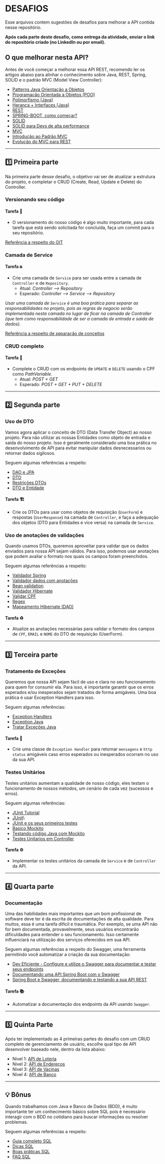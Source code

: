 # DESAFIOS

Esse arquivos contem sugestões de desafios para melhorar a API contida nesse repositório.

**Após cada parte deste desafio, como entrega da atividade, enviar o link do repositório criado (no LinkedIn ou por email).**

## O que melhorar nesta API?

Antes de você começar a melhorar essa API REST, recomendo ler os artigos abaixo para alinhar o conhecimento sobre Java, REST, Spring, SOLID e o padrão MVC (Model View Controller):

- [Patterns Java Orientação a Objetos](https://www.devmedia.com.br/diferenca-entre-os-patterns-po-pojo-bo-dto-e-vo/28162)
- [Programação Orientada a Objetos (POO)](https://www.alura.com.br/artigos/poo-programacao-orientada-a-objetos)
- [Polimorfismo (Java)](https://www.devmedia.com.br/uso-de-polimorfismo-em-java/26140#:~:text=Polimorfismo%20significa%20%22muitas%20formas%22%2C,diferentes%20ao%20receber%20uma%20mensagem)
- [Herança + Interfaces (Java)](https://www.alura.com.br/conteudo/java-heranca-interfaces-polimorfismo?gclid=Cj0KCQjws-OEBhCkARIsAPhOkIYTKKe6f3i2zrECbjlY-KyQUQfT1E1mLSWcznn0gFyP7HKI0tKPfVwaAsVCEALw_wcB)
- [REST](https://www.devmedia.com.br/rest-tutorial/28912)
- [SPRING-BOOT, como começar?](https://www.zup.com.br/blog/spring-boot)
- [SOLID](https://www.eduardopires.net.br/2013/04/orientacao-a-objeto-solid/#:~:text=SOLID%20%C3%A9%20um%20acr%C3%B4nimo%20dos,poderiam%20se%20encaixar%20nesta%20palavra)
- [SOLID para Devs de alta performance](https://www.zup.com.br/blog/solid-devs-de-alta-performance)
- [MVC](https://www.devmedia.com.br/padrao-mvc-java-magazine/21995#2)
- [Introdução ao Padrão MVC](https://www.devmedia.com.br/introducao-ao-padrao-mvc/29308)
- [Evolução do MVC para REST](https://imasters.com.br/devsecops/a-evolucao-do-mvc-para-rest#:~:text=Em%20outras%20palavras%2C%20REST%20garante,sem%20acoplamento%20entre%20as%20partes.&text=Isso%20garante%20que%20podemos%20construir,quem%20vai%20usar%20estes%20dados)

* * *

## 1️⃣ Primeira parte

Na primeira parte desse desafio, o objetivo vai ser de atualizar a estrutura do projeto, e completar o CRUD (Create, Read, Update e Delete) do Controller.

### Versionando seu código

#### Tarefa 🔀

- O versionamento do nosso código é algo muito importante, para cada tarefa que está sendo solicitada for concluída, faça um commit para o seu repositório.

[Referência a respeito do GIT](https://rogerdudler.github.io/git-guide/index.pt_BR.html)

### Camada de Service

#### Tarefa 🔛

- Crie uma camada de `Service` para ser usada entre a camada de `Controller` e de `Repository`.
  - Atual: *Controller --> Repository*
  - Esperado: *Controller --> Service --> Repository*

*Usar uma camada de `Service` é uma boa prática para separar as responsabilidades no projeto, pois as regras de negocio serão implementada nesta camada no lugar de ficar na camada de Controller (que tem como responsabilidade de ser a camada de entrada e saida de dados).*

[Referência a respeito de separação de conceitos](https://www.profissionaisti.com.br/entendendo-a-separacao-de-conceitos-separation-of-concerns-soc/#:~:text=Na%20Programa%C3%A7%C3%A3o%20Orientada%20a%20Objetos,subclasses)

### CRUD completo

#### Tarefa 🚀

- Complete o CRUD com os endpoints de `UPDATE` e `DELETE` usando o CPF como *PathVariable*.
  - Atual: *POST + GET*
  - Esperado: *POST + GET + PUT + DELETE*

* * *

## 2️⃣ Segunda parte

### Uso de DTO

Vamos agora aplicar o conceito de DTO (Data Transfer Object) ao nosso projeto. Para não utilizar as nossas Entidades como objeto de entrada e saida do nosso projeto. Isso é geralmente considerado uma boa prática no desenvolvimento de API para evitar manipular dados desnecessarios ou retornar dados sigilosos.

Seguem algumas referências a respeito:

- [DAO e JPA](https://domineospring.wordpress.com/2015/05/11/facilite-seus-daos-com-o-spring-data-jpa/)
- [DTO](https://medium.com/@msealvial/blindando-sua-api-spring-boot-com-o-padr%C3%A3o-dto-44f97020d1a0)
- [Restrições DTOs](https://dev.to/renatasfraga/java-annotations-no-spring-crie-restricoes-em-suas-dtos-2nfj)
- [DTO e Entidade](https://cursos.alura.com.br/forum/topico-caracteristicas-das-colunas-das-entidades-nos-formularios-dtos-no-momento-da-validacao-88815)

#### Tarefa 🏗

- Crie os DTOs para usar como objetos de requisição (`UserForm`) e respostas (`UserResponse`) na camada de `Controller`, e faça a adequação dos objetos (DTO para Entidades e vice versa) na camada de `Service`.

### Uso de anotações de validações

Quando usamos DTOs, queremos aproveitar para validar que os dados enviados para nossa API sejam válidos. Para isso, podemos usar anotações que podem avaliar o formato nos quais os campos foram preenchidos.

Seguem algumas referências a respeito:

- [Validador Spring](https://www.zup.com.br/blog/spring-validation-o-que-e?utm_source=google-chat&utm_medium=interno&utm_campaign=gc-geral)
- [Validador dados com anotações](https://www.devmedia.com.br/bean-validation-1-1-validando-dados-com-anotacoes/30070)
- [Bean validation](https://emmanuelneri.com.br/2017/05/30/criando-validacoes-de-bean-validation-customizadas/)
- [Validador Hibernate](https://www.devmedia.com.br/hibernate-validator-validando-dados-no-back-end-com-anotacoes/37979)
- [Validar CPF](https://www.devmedia.com.br/validando-o-cpf-em-uma-aplicacao-java/22097)
- [Regex](https://medium.com/@alexandreservian/regex-um-guia-pratico-para-express%C3%B5es-regulares-1ac5fa4dd39f)
- [Mapeamento Hibernate (DAO)](https://www.devmedia.com.br/mapeamento-hibernate-configurando-tabelas-e-colunas/29526)

#### Tarefa ♻️

- Atualize as anotações necessárias para validar o formato dos campos de `CPF`, `EMAIL` e `NOME` do DTO de requisição (UserForm).

* * *

## 3️⃣ Terceira parte

### Tratamento de Exceções

Queremos que nossa API sejam fácil de uso e clara no seu funcionamento para quem for consumir ela. Para isso, é importante garantir que os erros esperados e/ou inesperados sejam tratados de forma amigáveis. Uma boa prática é usar Exception Handlers para isso.

Seguem algumas referências:

- [Exception Handlers](https://qastack.com.br/programming/28902374/spring-boot-rest-service-exception-handling)
- [Exception Java](https://www.devmedia.com.br/trabalhando-com-excecoes-em-java/27601)
- [Tratar Exceções Java](https://www.devmedia.com.br/como-tratar-excecoes-na-linguagem-java/39163)

#### Tarefa 🔎

- Crie uma classe de `Exception Handler` para retornar `mensagens` e `http status` amigáveis caso erros esperados ou inesperados ocorram no uso da sua API.

### Testes Unitários

Testes unitários aumentam a qualidade de nosso código, eles testam o funcionamento de nossos métodos, um cenário de cada vez (sucessos e erros).

Seguem algumas referências:

- [JUnit Tutorial](https://www.devmedia.com.br/junit-tutorial/1432)
- [JUnit](https://www.devmedia.com.br/junit-tutorial/1432)\
- [JUnit e os seus primeiros testes](https://medium.com/@guilhermemarcionilo/usando-junit-e-como-come%C3%A7ar-os-seus-primeiros-testes-unit%C3%A1rios-d06db19d5688)
- [Basico Mockito](https://inside.contabilizei.com.br/conceitos-basicos-sobre-mockito-73b931ce0c2c)
- [Testando código Java com Mockito](https://medium.com/cwi-software/testando-seu-c%C3%B3digo-java-com-o-mockito-framework-8bea7287460a)
- [Testes Unitarios em Controller](https://dev.to/luizleite_/como-fazer-testes-unitarios-em-controllers-de-um-app-spring-boot-1bbm)

#### Tarefa ⚙️

- Implementar os testes unitários da camada de `Service` e de `Controller` da API.

* * *

## 4️⃣ Quarta parte

### Documentação

Uma das habilidades mais importantes que um bom profissional de software deve ter é da escrita de documentações de alta qualidade. Para muitos, essa é uma tarefa difícil e traumática. Por exemplo, se uma API não for bem documentada, provavelmente, seus usuários encontrarão dificuldades para entender o seu funcionamento. Isso certamente influenciará na utilização dos serviços oferecidos em sua API.

Seguem algumas referências a respeito do Swagger, uma ferramenta permitindo você automatizar a criação da sua documentação:

- [Dev Eficiente - Configure e utilize o Swagger para documentar e testar seus endpoints](https://www.youtube.com/watch?v=0KCuW3ntI-U)
- [Documentando uma API Spring Boot com o Swagger](https://www.treinaweb.com.br/blog/documentando-uma-api-spring-boot-com-o-swagger)
- [Spring Boot e Swagger, documentando e testando a sua API REST](http://www.ciceroednilson.com.br/spring-boot-e-swagger-documentando-e-testando-a-sua-api-rest/)

#### Tarefa 📚

- Automatizar a documentação dos endpoints da API usando `Swagger`.

* * *

## 5️⃣ Quinta Parte

Após ter implementado as 4 primeiras partes do desafio com um CRUD completo de gerenciamento de usuário, escolhe qual tipo de API desenvolver baseado nele, dentro da lista abaixo:

- Nível 1: [API de Loteria](https://github.com/GuillaumeFalourd/java-training-api/tree/main/APIs/LOTERIA.md)
- Nível 2: [API de Endereços](https://github.com/GuillaumeFalourd/java-training-api/tree/main/APIs/ENDERECO.md)
- Nível 3: [API de Vacinas](https://github.com/GuillaumeFalourd/java-training-api/tree/main/APIs/VACINA.md)
- Nível 4: [API de Banco](https://github.com/GuillaumeFalourd/java-training-api/tree/main/APIs/BANCO.md)

* * *

## 💡 Bônus

Quando trabalhamos com Java e Banco de Dados (BDD), é muito importante ter um conhecimento básico sobre SQL pois é necessário interagir com o BDD no cotidiano para buscar informações ou resolver problemas.

Seguem algumas referências a respeito:

- [Guia completo SQL](https://www.devmedia.com.br/guia/guia-completo-de-sql/38314)
- [Dicas SQL](https://medium.com/@alexandre.malavasi/25-dicas-e-boas-pr%C3%A1ticas-de-banco-de-dados-para-desenvolvedores-7a60bfc28f1f)
- [Boas práticas SQL](https://www.devmedia.com.br/boas-praticas-de-programacao-pl-sql-e-um-pouco-de-tunning-dia-a-dia/2424)
- [FAQ SQL](https://www.luis.blog.br/20-perguntas-e-respostas-sobre-a-linguagem-sql-para-banco-de-dados.html)
